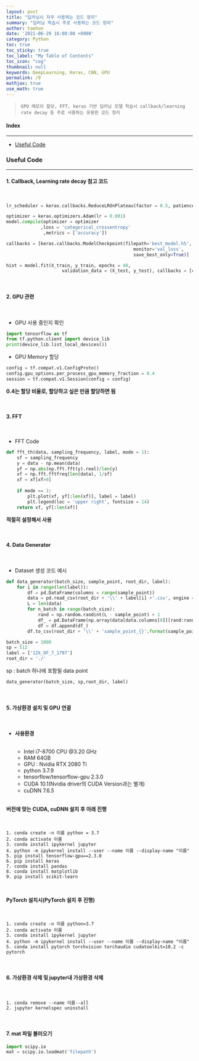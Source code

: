 ```yaml
---
layout: post
title: "딥러닝시 자주 사용하는 코드 정리"
summary: "딥러닝 학습시 주로 사용하는 코드 정리"
author: taehun
date: '2021-06-29 16:00:00 +0900'
category: Python
toc: true
toc_sticky: true
toc_label: "My Table of Contents"
toc_icon: "cog"
thumbnail: null
keywords: DeepLearning, Keras, CNN, GPU
permalink: /9
mathjax: true
use_math: true
---
```


> `GPU 메모리 할당, FFT, keras 기반 딥러닝 모델 학습시 callback/learning rate decay 등 주로 사용하는 유용한 코드 정리
`

#### Index
---

- [Useful Code](#useful-code)

### Useful Code
---

#### **1. Callback, Learning rate decay 참고 코드**

<br>

```python
lr_scheduler = keras.callbacks.ReduceLROnPlateau(factor = 0.5, patience = 5)

optimizer = keras.optimizers.Adam(lr = 0.001)
model.compile(optimizer = optimizer
             ,loss = 'categorical_crossentropy'
              ,metrics = ['accuracy'])

callbacks = [keras.callbacks.ModelCheckpoint(filepath='best_model.h5',
                                                monitor='val_loss',
                                                save_best_only=True)]
```
  
```python
hist = model.fit(X_train, y_train, epochs = 40,
                     validation_data = (X_test, y_test), callbacks = [callbacks, lr_scheduler])
```

<br>

#### **2. GPU 관련**

<br>

  - GPU 사용 중인지 확인

```python
import tensorflow as tf
from tf.python.client import device_lib
print(device_lib.list_local_devices())  
```
  
  - GPU Memory 할당

```python
config = tf.compat.v1.ConfigProto()
config.gpu_options.per_process_gpu_memory_fraction = 0.4
session = tf.compat.v1.Session(config = config)
```
  
   **0.4는 할당 비율로, 할당하고 싶은 만큼 할당하면 됨**
 
 <br>
  
#### **3. FFT**
  
  <br>
  
  - FFT Code

```python
def fft_th(data, sampling_frequency, label, mode = 1):
    sf = sampling_frequency
    y = data - np.mean(data)
    yf = np.abs(np.fft.fft(y).real)/len(y)
    xf = np.fft.fftfreq(len(data), 1/sf)
    xf = xf[xf>0]
  
    if mode == 1:
        plt.plot(xf, yf[:len(xf)], label = label)
        plt.legend(loc = 'upper right', fontsize = 14)
    return xf, yf[:len(xf)]
```
   **적절히 설정해서 사용**
   
   <br>
   
#### **4. Data Generator**

 <br>
 
  - Dataset 생성 코드 예시

```python
def data_generator(batch_size, sample_point, root_dir, label):
    for i in range(len(label)):
        df = pd.DataFrame(columns = range(sample_point))
        data = pd.read_csv(root_dir + '\\' + label[i] +'.csv', engine = 'python', header = None)
        L = len(data)
        for n_batch in range(batch_size):
            rand = np.random.randint(L - sample_point) + 1
            df_ = pd.DataFrame(np.array(data[data.columns[0]][rand:rand + sample_point]).reshape(1,sample_point))
            df = df.append(df_)
        df.to_csv(root_dir + '\\' + 'sample_point_{}'.format(sample_point) + '\\' + '{}.csv'.format(i), header = None, index = None)
```
  
```python
batch_size = 1000
sp = 512
label = ['12k_OF_7_1797']
root_dir = './'
```

sp : batch 하나에 포함될 data point

```python
data_generator(batch_size, sp,root_dir, label)
```
  
  <br>
  
#### **5. 가상환경 설치 및 GPU 연결**

  <br>

- **사용환경**<br><br>
  - Intel i7-8700 CPU @3.20 GHz
  - RAM 64GB
  - GPU : Nvidia RTX 2080 Ti
  - python 3.7.9
  - tensorflow/tensorflow-gpu 2.3.0
  - CUDA 10.1(Nvidia driver의 CUDA Version과는 별개)
  - cuDNN 7.6.5

  <br>

**버전에 맞는 CUDA, cuDNN 설치 후 아래 진행**
  
  <br>

```
1. conda create -n 이름 python = 3.7
2. conda activate 이름
3. conda install ipykernel jupyter
4. python -m ipykernel install --user --name 이름 --display-name "이름"
5. pip install tensorflow-gpu==2.3.0
6. pip install keras
7. conda install pandas
8. conda install matplotlib
9. pip install scikit-learn
```
  
  <br>
  
  **PyTorch 설치시(PyTorch 설치 후 진행)**

  <br>
  
```
1. conda create -n 이름 python=3.7
2. conda activate 이름
3. conda install ipykernel jupyter
4. python -m ipykernel install --user --name 이름 --display-name "이름"
5. conda install pytorch torchvision torchaudio cudatoolkit=10.2 -c pytorch
```
  
  <br>

#### **6. 가상환경 삭제 및 jupyter내 가상환경 삭제**

  <br>

```
1. conda remove --name 이름--all
2. jupyter kernelspec uninstall 
```

<br>
  
#### **7. mat 파일 불러오기**

```python
import scipy.io
mat = scipy.io.loadmat('filepath')
```
